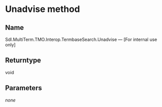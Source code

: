 #  Unadvise method

## Name

Sdl.MultiTerm.TMO.Interop.TermbaseSearch.Unadvise —          [For internal use only]

## Returntype

void

## Parameters
*none*



